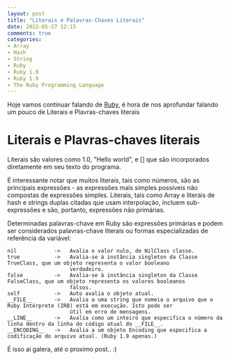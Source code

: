 ```yaml
---
layout: post
title: "Literais e Palavras-Chaves Literais"
date: 2012-05-27 12:15
comments: true
categories:
- Array
- Hash
- String
- Ruby
- Ruby 1.8
- Ruby 1.9
- The Ruby Programming Language
---
```

<!--more-->
<p>Hoje vamos continuar falando de <a href="http://www.ruby-doc.org/core-1.9.2/">Ruby</a>, é hora de nos aprofundar falando um pouco de Literais e Plavras-chaves literais</p>

<h1>Literais e Plavras-chaves literais</h1>

Literais são valores como 1.0, "Hello world", e [] que são incorporados diretamente em seu texto do programa.

É interessante notar que muitos literais, tais como números, são as principais expressões - as expressões mais simples possíveis não
compostas de expressões simples. Literais, tais como Array e literais de hash e strings duplas citadas que usam interpolação, incluem
sub-expressões e são, portanto, expressões não primárias.

Determinadas palavras-chave em Ruby são expressões primárias e podem ser considerados palavras-chave literais ou formas especializadas
de referência da variável:

	nil            ->   Avalia o valor nulo, de NilClass classe.
	true           ->   Avalia-se à instância singleton da Classe TrueClass, que um objeto representa o valor booleano
	                    verdadeiro.
	false          ->   Avalia-se à instância singleton da Classe FalseClass, que um objeto representa os valores booleanos
	                    falsos.
	self           ->   Auto avalia o objeto atual.
	__FILE__       ->   Avalia a uma string que nomeia o arquivo que o Ruby Intérprete (IRB) está em execução. Isto pode ser
		                útil em erro de mensagens.
	__LINE__       ->   Avalia como um inteiro que especifica o número da linha dentro da linha do código atual do __FILE__.
	__ENCODING__   ->   Avalia a um objeto Encoding que especifica a codificação do arquivo atual. (Ruby 1.9 apenas.)

É isso ai galera, até o proximo post.. :)